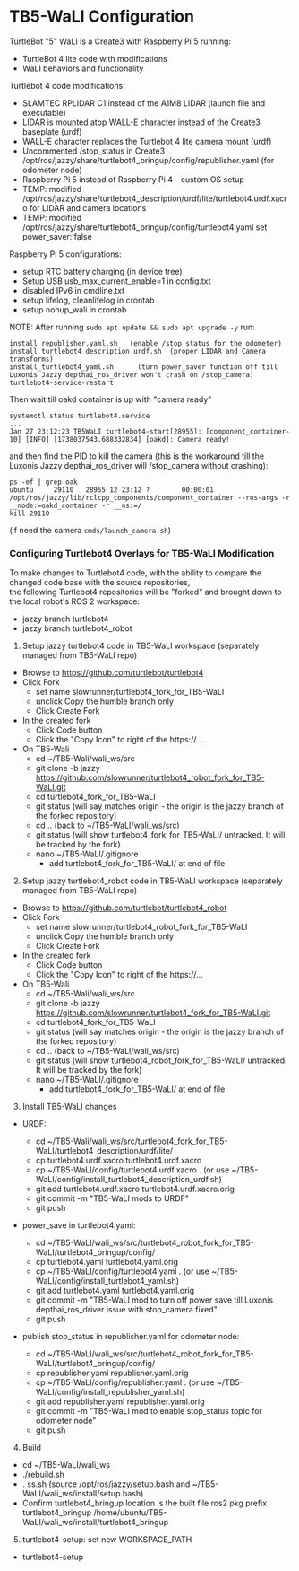 # TB5-WaLI Configuration

TurtleBot "5" WaLI is a Create3 with Raspberry Pi 5 running:
- TurtleBot 4 lite code with modifications
- WaLI behaviors and functionality

Turtlebot 4 code modifications:
- SLAMTEC RPLIDAR C1 instead of the A1M8 LIDAR (launch file and executable)
- LIDAR is mounted atop WALL-E character instead of the Create3 baseplate (urdf)
- WALL-E character replaces the Turtlebot 4 lite camera mount (urdf)
- Uncommented /stop_status in Create3 /opt/ros/jazzy/share/turtlebot4_bringup/config/republisher.yaml (for odometer node)
- Raspberry Pi 5 instead of Raspberry Pi 4 - custom OS setup
- TEMP: modified /opt/ros/jazzy/share/turtlebot4_description/urdf/lite/turtlebot4.urdf.xacro for LIDAR and camera locations
- TEMP: modified /opt/ros/jazzy/share/turtlebot4_bringup/config/turtlebot4.yaml  set power_saver: false

Raspberry Pi 5 configurations:
- setup RTC battery charging (in device tree)
- Setup USB usb_max_current_enable=1 in config.txt
- disabled IPv6 in cmdline.txt
- setup lifelog, cleanlifelog in crontab
- setup nohup_wali in crontab



NOTE:  After running ```sudo apt update && sudo apt upgrade -y``` run:
```
install_republisher.yaml.sh   (enable /stop_status for the odometer)
install_turtlebot4_description_urdf.sh  (proper LIDAR and Camera transforms)
install_turtlebot4_yaml.sh      (turn power_saver function off till Luxonis Jazzy depthai_ros_driver won't crash on /stop_camera)
turtlebot4-service-restart
```
Then wait till oakd container is up with "camera ready"

```
systemctl status turtlebot4.service
...
Jan 27 23:12:23 TB5WaLI turtlebot4-start[28955]: [component_container-10] [INFO] [1738037543.688332834] [oakd]: Camera ready!
```
and then find the PID to kill the camera (this is the workaround till the Luxonis Jazzy depthai_ros_driver will /stop_camera without crashing):
```
ps -ef | grep oak
ubuntu     29110   28955 12 23:12 ?        00:00:01 /opt/ros/jazzy/lib/rclcpp_components/component_container --ros-args -r __node:=oakd_container -r __ns:=/
kill 29110
```
(if need the camera ```cmds/launch_camera.sh```)


### Configuring Turtlebot4 Overlays for TB5-WaLI Modification

To make changes to Turtlebot4 code, with the ability to compare the changed code base with the source repositories,  
the following Turtlebot4 repositories will be "forked" and brought down to the local robot's ROS 2 workspace:
- jazzy branch turtlebot4
- jazzy branch turtlebot4_robot

1) Setup jazzy turtlebot4 code in TB5-WaLI workspace (separately managed from TB5-WaLI repo)
- Browse to https://github.com/turtlebot/turtlebot4
- Click Fork 
  - set name slowrunner/turtlebot4_fork_for_TB5-WaLI
  - unclick Copy the humble branch only
  - Click Create Fork
- In the created fork
  - Click Code button
  - Click the "Copy Icon" to right of the https://...  
- On TB5-Wali
  - cd ~/TB5-Wali/wali_ws/src
  - git clone -b jazzy https://github.com/slowrunner/turtlebot4_robot_fork_for_TB5-WaLI.git
  - cd turtlebot4_fork_for_TB5-WaLI
  - git status (will say matches origin - the origin is the jazzy branch of the forked repository)
  - cd ..  (back to ~/TB5-WaLI/wali_ws/src)
  - git status   (will show turtlebot4_fork_for_TB5-WaLI/ untracked.  It will be tracked by the fork)
  - nano ~/TB5-WaLI/.gitignore
    - add turtlebot4_fork_for_TB5-WaLI/ at end of file


2) Setup jazzy turtlebot4_robot code in TB5-WaLI workspace (separately managed from TB5-WaLI repo)
- Browse to https://github.com/turtlebot/turtlebot4_robot
- Click Fork 
  - set name slowrunner/turtlebot4_robot_fork_for_TB5-WaLI
  - unclick Copy the humble branch only
  - Click Create Fork
- In the created fork
  - Click Code button
  - Click the "Copy Icon" to right of the https://...  
- On TB5-Wali
  - cd ~/TB5-Wali/wali_ws/src
  - git clone -b jazzy https://github.com/slowrunner/turtlebot4_fork_for_TB5-WaLI.git
  - cd turtlebot4_fork_for_TB5-WaLI
  - git status (will say matches origin - the origin is the jazzy branch of the forked repository)
  - cd ..  (back to ~/TB5-WaLI/wali_ws/src)
  - git status   (will show turtlebot4_robot_fork_for_TB5-WaLI/ untracked.  It will be tracked by the fork)
  - nano ~/TB5-WaLI/.gitignore
    - add turtlebot4_fork_for_TB5-WaLI/ at end of file
 
3) Install TB5-WaLI changes
- URDF: 
  - cd ~/TB5-Wali/wali_ws/src/turtlebot4_fork_for_TB5-WaLI/turtlebot4_description/urdf/lite/
  - cp turtlebot4.urdf.xacro  turtlebot4.urdf.xacro
  - cp ~/TB5-WaLI/config/turtlebot4.urdf.xacro .  (or use ~/TB5-WaLI/config/install_turtlebot4_description_urdf.sh)
  - git add turtlebot4.urdf.xacro turtlebot4.urdf.xacro.orig
  - git commit -m "TB5-WaLI mods to URDF"
  - git push

- power_save in turtlebot4.yaml:
  - cd ~/TB5-WaLI/wali_ws/src/turtlebot4_robot_fork_for_TB5-WaLI/turtlebot4_bringup/config/
  - cp turtlebot4.yaml turtlebot4.yaml.orig
  - cp ~/TB5-WaLI/config/turtlebot4.yaml .  (or use ~/TB5-WaLI/config/install_turtlebot4_yaml.sh)
  - git add turtlebot4.yaml turtlebot4.yaml.orig
  - git commit -m "TB5-WaLI mod to turn off power save till Luxonis depthai_ros_driver issue with stop_camera fixed"
  - git push

- publish stop_status in republisher.yaml for odometer node:
  - cd ~/TB5-WaLI/wali_ws/src/turtlebot4_robot_fork_for_TB5-WaLI/turtlebot4_bringup/config/
  - cp republisher.yaml republisher.yaml.orig
  - cp ~/TB5-WaLI/config/republisher.yaml .  (or use ~/TB5-WaLI/config/install_republisher_yaml.sh)
  - git add republisher.yaml republisher.yaml.orig
  - git commit -m "TB5-WaLI mod to enable stop_status topic for odometer node"
  - git push


4) Build
- cd ~/TB5-WaLI/wali_ws
- ./rebuild.sh
- . ss.sh  (source /opt/ros/jazzy/setup.bash and ~/TB5-WaLI/wali_ws/install/setup.bash)
- Confirm turtlebot4_bringup location is the built file
ros2 pkg prefix turtlebot4_bringup 
/home/ubuntu/TB5-WaLI/wali_ws/install/turtlebot4_bringup

5) turtlebot4-setup: set new WORKSPACE_PATH
- turtlebot4-setup

